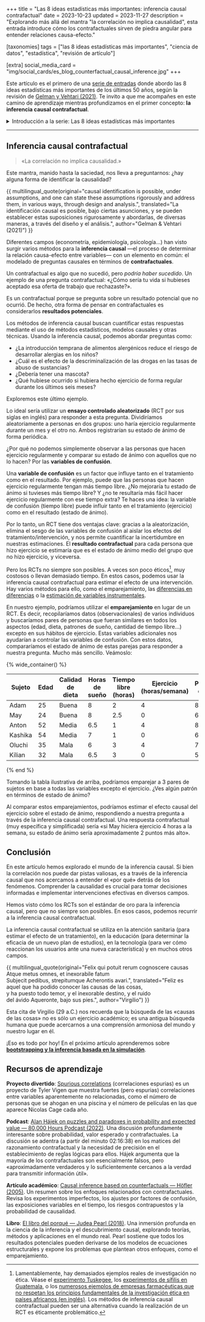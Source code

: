 +++
title = "Las 8 ideas estadísticas más importantes: inferencia causal contrafactual"
date = 2023-10-23
updated = 2023-11-27
description = "Explorando más allá del mantra \"la correlación no implica causalidad\", esta entrada introduce cómo los contrafactuales sirven de piedra angular para entender relaciones causa-efecto."

[taxonomies]
tags = ["las 8 ideas estadísticas más importantes", "ciencia de datos", "estadística", "revisión de artículo"]

[extra]
social_media_card = "img/social_cards/es_blog_counterfactual_causal_inference.jpg"
+++

Este artículo es el primero de una [serie de entradas](/es/tags/las-8-ideas-estadisticas-mas-importantes/) donde abordo las 8 ideas estadísticas más importantes de los últimos 50 años, según la revisión de [Gelman y Vehtari (2021)](https://arxiv.org/abs/2012.00174). Te invito a que me acompañes en este camino de aprendizaje mientras profundizamos en el primer concepto: **la inferencia causal contrafactual**.

<details>
  <summary>Introducción a la serie: Las 8 ideas estadísticas más importantes</summary>
  <p>Los últimos 50 años han visto avances significativos en el campo de la estadística, moldeando la forma de entender y analizar datos. <a href="https://arxiv.org/abs/2012.00174">Gelman y Vehtari (2021)</a> revisaron las 8 ideas más importantes en estadísticas de los últimos 50 años.</p>

  <p>Como parte de mi camino de aprendizaje, he decidido profundizar en estas 8 ideas y compartir mis hallazgos. En cada artículo, encontrarás una introducción a un concepto, junto con algunos recursos de aprendizaje. Así que, si te interesa la estadística, ¡estás en el sitio correcto!</p>
</details>

---

## Inferencia causal contrafactual

> «La correlación no implica causalidad.»

Este mantra, manido hasta la saciedad, nos lleva a preguntarnos: ¿hay alguna forma de identificar la causalidad?

{{ multilingual_quote(original="causal identification is possible, under assumptions, and one can state these assumptions rigorously and address them, in various ways, through design and analysis.", translated="La identificación causal es posible, bajo ciertas asunciones, y se pueden establecer estas suposiciones rigurosamente y abordarlas, de diversas maneras, a través del diseño y el análisis.", author="Gelman & Vehtari (2021)") }}

Diferentes campos (econometría, epidemiología, psicología…) han visto surgir varios métodos para la **inferencia causal** —el proceso de determinar la relación causa-efecto entre variables— con un elemento en común: el modelado de preguntas causales en términos de **contrafactuales**.

Un contrafactual es algo que no sucedió, pero *podría haber sucedido*. Un ejemplo de una pregunta contrafactual: «¿Cómo sería tu vida si hubieses aceptado esa oferta de trabajo que rechazaste?».

Es un contrafactual porque se pregunta sobre un resultado potencial que no ocurrió. De hecho, otra forma de pensar en contrafactuales es considerarlos **resultados potenciales**.

Los métodos de inferencia causal buscan cuantificar estas respuestas mediante el uso de métodos estadísticos, modelos causales y otras técnicas. Usando la inferencia causal, podemos abordar preguntas como:

- ¿La introducción temprana de alimentos alergénicos reduce el riesgo de desarrollar alergias en los niños?
- ¿Cuál es el efecto de la descriminalización de las drogas en las tasas de abuso de sustancias?
- ¿Debería tener una mascota?
- ¿Qué hubiese ocurrido si hubiera hecho ejercicio de forma regular durante los últimos seis meses?

Exploremos este último ejemplo.

Lo ideal sería utilizar un **ensayo controlado aleatorizado** (RCT por sus siglas en inglés) para responder a esta pregunta. Dividiríamos aleatoriamente a personas en dos grupos: uno haría ejercicio regularmente durante un mes y el otro no. Ambos registrarían su estado de ánimo de forma periódica.

¿Por qué no podemos simplemente observar a las personas que hacen ejercicio regularmente y comparar su estado de ánimo con aquellos que no lo hacen? Por las **variables de confusión**.

Una **variable de confusión** es un factor que influye tanto en el tratamiento como en el resultado. Por ejemplo, puede que las personas que hacen ejercicio regularmente tengan más tiempo libre. ¿No mejoraría tu estado de ánimo si tuvieses más tiempo libre? Y ¿no te resultaría más fácil hacer ejercicio regularmente con ese tiempo extra? Te haces una idea: la variable de confusión (tiempo libre) puede influir tanto en el tratamiento (ejercicio) como en el resultado (estado de ánimo).

Por lo tanto, un RCT tiene dos ventajas clave: gracias a la aleatorización, elimina el sesgo de las variables de confusión al aislar los efectos del tratamiento/intervención, y nos permite cuantificar la incertidumbre en nuestras estimaciones. El **resultado contrafactual** para cada persona que hizo ejercicio se estimaría que es el estado de ánimo medio del grupo que no hizo ejercicio, y viceversa.

Pero los RCTs no siempre son posibles. A veces son poco éticos[^1], muy costosos o llevan demasiado tiempo. En estos casos, podemos usar la inferencia causal contrafactual para estimar el efecto de una intervención. Hay varios métodos para ello, como el emparejamiento, las [diferencias en diferencias](https://es.wikipedia.org/wiki/Diferencias_en_diferencias) o la [estimación de variables instrumentales](https://es.wikipedia.org/wiki/Variable_instrumental).

En nuestro ejemplo, podríamos utilizar el **emparejamiento** en lugar de un RCT. Es decir, recopilaríamos datos (observacionales) de varios individuos y buscaríamos pares de personas que fueran similares en todos los aspectos (edad, dieta, patrones de sueño, cantidad de tiempo libre…) excepto en sus hábitos de ejercicio. Estas variables adicionales nos ayudarían a controlar las variables de confusión. Con estos datos, compararíamos el estado de ánimo de estas parejas para responder a nuestra pregunta. Mucho más sencillo. Veámoslo:

{% wide_container() %}

| Sujeto   | Edad | Calidad de dieta | Horas de sueño | Tiempo libre (horas) | Ejercicio (horas/semana) | Puntuación de ánimo |
|----------|------|------------------|----------------|----------------------|--------------------------|---------------------|
| Adam     | 25   | Buena            | 8              | 2                    | 4                        | 8                   |
| May      | 24   | Buena            | 8              | 2.5                  | 0                        | 6                   |
| Anton    | 52   | Media            | 6.5            | 1                    | 4                        | 8                   |
| Kashika  | 54   | Media            | 7              | 1                    | 0                        | 6                   |
| Oluchi   | 35   | Mala             | 6              | 3                    | 4                        | 7                   |
| Kílian   | 32   | Mala             | 6.5            | 3                    | 0                        | 5                   |

{% end %}

Tomando la tabla ilustrativa de arriba, podríamos emparejar a 3 pares de sujetos en base a todas las variables excepto el ejercicio. ¿Ves algún patrón en términos de estado de ánimo?

Al comparar estos emparejamientos, podríamos estimar el efecto causal del ejercicio sobre el estado de ánimo, respondiendo a nuestra pregunta a través de la inferencia causal contrafactual. Una respuesta contrafactual (muy específica y simplificada) sería «si May hiciera ejercicio 4 horas a la semana, su estado de ánimo sería aproximadamente 2 puntos más alto».

## Conclusión

En este artículo hemos explorado el mundo de la inferencia causal. Si bien la correlación nos puede dar pistas valiosas, es a través de la inferencia causal que nos acercamos a entender el «por qué» detrás de los fenómenos. Comprender la causalidad es crucial para tomar decisiones informadas e implementar intervenciones efectivas en diversos campos.

Hemos visto cómo los RCTs son el estándar de oro para la inferencia causal, pero que no siempre son posibles. En esos casos, podemos recurrir a la inferencia causal contrafactual.

La inferencia causal contrafactual se utiliza en la atención sanitaria (para estimar el efecto de un tratamiento), en la educación (para determinar la eficacia de un nuevo plan de estudios), en la tecnología (para ver cómo reaccionan los usuarios ante una nueva característica) y en muchos otros campos.

{{ multilingual_quote(original="Felix qui potuit rerum cognoscere causas<br>
    Atque metus omnes, et inexorabile fatum<br>
    Subjecit pedibus, strepitumque Acherontis avari.", translated="Feliz es aquel que ha podido conocer las causas de las cosas,<br>
    y ha puesto todo temor, y el inexorable destino, y el ruido<br>
    del ávido Aqueronte, bajo sus pies.", author="Virgilio") }}

Esta cita de Virgilio (29 a.C.) nos recuerda que la búsqueda de las «causas de las cosas» no es sólo un ejercicio académico; es una antigua búsqueda humana que puede acercarnos a una comprensión armoniosa del mundo y nuestro lugar en él.

¡Eso es todo por hoy! En el próximo artículo aprenderemos sobre **[bootstrapping y la inferencia basada en la simulación](/es/blog/bootstrapping-and-simulation-based-inference/)**.

## Recursos de aprendizaje

**Proyecto divertido**: [Spurious correlations](https://tylervigen.com/spurious-correlations) (correlaciones espurias) es un proyecto de Tyler Vigen que muestra fuertes (pero espurias) correlaciones entre variables aparentemente no relacionadas, como el número de personas que se ahogan en una piscina y el número de películas en las que aparece Nicolas Cage cada año.

**Podcast**: [Alan Hájek on puzzles and paradoxes in probability and expected value — 80,000 Hours Podcast (2022)](https://80000hours.org/podcast/episodes/alan-hajek-probability-expected-value/#counterfactuals-021638). Una discusión profundamente interesante sobre probabilidad, valor esperado y contrafactuales. La discusión se adentra (a partir del minuto 02:16:38) en los matices del razonamiento contrafactual y la necesidad de precisión en el establecimiento de reglas lógicas para ellos. Hájek argumenta que la mayoría de los contrafactuales son esencialmente falsos, pero «aproximadamente verdaderos y lo suficientemente cercanos a la verdad para transmitir información útil».

**Artículo académico**: [Causal inference based on counterfactuals — Höfler (2005)](https://doi.org/10.1186/1471-2288-5-28). Un resumen sobre los enfoques relacionados con contrafactuales. Revisa los experimentos imperfectos, los ajustes por factores de confusión, las exposiciones variables en el tiempo, los riesgos contrapuestos y la probabilidad de causalidad.

**Libro**: [El libro del porqué — Judea Pearl (2018)](https://www.pasadopresente.com/component/booklibraries/bookdetails/2020-06-17-11-33-26). Una inmersión profunda en la ciencia de la inferencia y el descubrimiento causal, explorando teorías, métodos y aplicaciones en el mundo real. Pearl sostiene que todos los resultados potenciales pueden derivarse de los modelos de ecuaciones estructurales y expone los problemas que plantean otros enfoques, como el emparejamiento.

[^1]: Lamentablemente, hay demasiados ejemplos reales de investigación no ética. Véase el [experimento Tuskegee](https://es.wikipedia.org/wiki/Experimento_Tuskegee), los [experimentos de sífilis en Guatemala](https://es.wikipedia.org/wiki/Experimentos_sobre_s%C3%ADfilis_en_Guatemala), o los [numerosos ejemplos de empresas farmacéuticas que no respetan los principios fundamentales de la investigación ética en países africanos (en inglés)](https://en.wikipedia.org/wiki/Medical_experimentation_in_Africa). Los métodos de inferencia causal contrafactual pueden ser una alternativa cuando la realización de un RCT es éticamente problemático.
